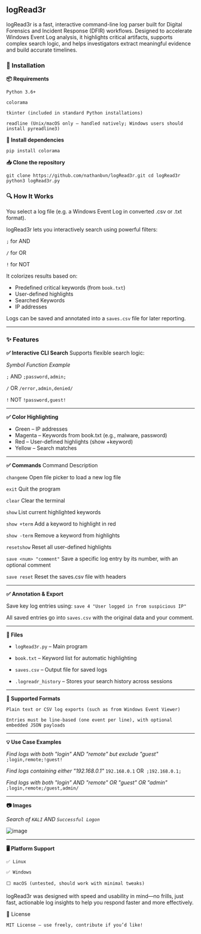 ## logRead3r

logRead3r is a fast, interactive command-line log parser built for Digital Forensics and Incident Response (DFIR) workflows. Designed to accelerate Windows Event Log analysis, it highlights critical artifacts, supports complex search logic, and helps investigators extract meaningful evidence and build accurate timelines.
### 🔧 Installation
**📦 Requirements**

    Python 3.6+

    colorama

    tkinter (included in standard Python installations)

    readline (Unix/macOS only — handled natively; Windows users should install pyreadline3)
    

**🐍 Install dependencies**

`pip install colorama`


**📥 Clone the repository**

`git clone https://github.com/nathanbvn/logRead3r.git
cd logRead3r
python3 logRead3r.py`



### 🔍 How It Works

You select a log file (e.g. a Windows Event Log in converted .csv or .txt format).

logRead3r lets you interactively search using powerful filters:

`;` for AND

`/` for OR

`!` for NOT

It colorizes results based on:

- Predefined critical keywords (from `book.txt`)
- User-defined highlights
- Searched Keywords
- IP addresses


Logs can be saved and annotated into a `saves.csv` file for later reporting.

---

### ✨ Features
**✅ Interactive CLI Search**
Supports flexible search logic:

*Symbol	Function Example*

`;`	AND	`;password,admin;`

`/`	OR	`/error,admin,denied/`

`!`	NOT	`!password,guest!`

---

**✅ Color Highlighting**

- Green – IP addresses
- Magenta – Keywords from book.txt (e.g., malware, password)
- Red – User-defined highlights (show +keyword)
- Yellow – Search matches


---


**✅ Commands**
Command	Description

`changeme`	Open file picker to load a new log file

`exit`	Quit the program

`clear`	Clear the terminal

`show`	List current highlighted keywords

`show +term` Add a keyword to highlight in red

`show -term`	Remove a keyword from highlights

`resetshow`	Reset all user-defined highlights

`save <num> "comment"` Save a specific log entry by its number, with an optional comment

`save reset`	Reset the saves.csv file with headers


---



**✅ Annotation & Export**

Save key log entries using:
`save 4 "User logged in from suspicious IP"`


All saved entries go into `saves.csv` with the original data and your comment.

---

**📁 Files**

- `logRead3r.py` – Main program

- `book.txt` – Keyword list for automatic highlighting

- `saves.csv` – Output file for saved logs

- `.logreadr_history` – Stores your search history across sessions

---

**🧪 Supported Formats**

    Plain text or CSV log exports (such as from Windows Event Viewer)

    Entries must be line-based (one event per line), with optional embedded JSON payloads

---

**💡 Use Case Examples**

*Find logs with both "login" AND "remote" but exclude "guest"*
`;login,remote;!guest!`

*Find logs containing either "192.168.0.1"*
`192.168.0.1`
OR`
;192.168.0.1;`

*Find logs with both "login" AND "remote" OR "guest" OR "admin"*
`;login,remote;/guest,admin/`

---

**📷 Images**

*Search of `KALI` AND `Successful Logon`*

![image](https://github.com/user-attachments/assets/bd430e20-dc84-49fc-bbcc-7b92f4d4a477)

---

**🖥️ Platform Support**

    ✅ Linux

    ✅ Windows

    ⬜ macOS (untested, should work with minimal tweaks)




logRead3r was designed with speed and usability in mind—no frills, just fast, actionable log insights to help you respond faster and more effectively.

📜 License

`MIT License — use freely, contribute if you’d like!`
